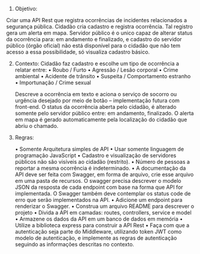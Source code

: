 1. Objetivo: 

Criar uma API Rest que registra ocorrências de incidentes relacionados a segurança pública.
Cidadão cria cadastro e registra ocorrência. Tal registro gera um alerta em mapa. Servidor público é o unico capaz de alterar status da ocorrência para: em andamento e finalizado, e cadastro do servidor público (órgão oficial) não está disponível para o cidadão que não tem acesso a essa possibilidade, só visualiza cadastro básico.

2. Contexto: Cidadão faz cadastro e escolhe um tipo de ocorrência a relatar entre: 
    • Roubo / Furto
    • Agressão / Lesão corporal
    • Crime ambiental
    • Acidente de trânsito 
    • Suspeita / Comportamento estranho
    • Importunação / Crime sexual

      Descreve a ocorrência em texto e aciona o serviço de socorro ou urgência desejado por meio de botão – implementação futura com front-end. O status da ocorrência aberta pelo cidadão, é alterado somente pelo servidor público entre: em andamento, finalizado. 
      O alerta em mapa é gerado automaticamente pela localização do cidadão que abriu o chamado.

3. Regras:

    • Somente Arquitetura simples de API
    • Usar somente linguagem de programação JavaScript
    • Cadastro e visualização de servidores públicos não são visíveis ao cidadão (restrito).
    • Número de pessoas a reportar a mesma ocorrência é indeterminado.
    • A documentação da API deve ser feita com Swagger, em forma de arquivo, crie esse arquivo em uma pasta de recursos. O swagger precisa descrever o modelo JSON da resposta de cada endpoint com base na forma que API for implementada. O Swagger também deve contemplar os status code de erro que serão implementados na API.
    • Adicione um endpoint para renderizar o Swagger.
    • Construa um arquivo README para descrever o projeto
    • Divida a API em camadas: routes, controllers, service e model
    • Armazene os dados da API em um banco de dados em memória
    • Utilize a biblioteca express para construir a API Rest
    • Faça com que a autenticação seja parte do Middleware, utilizando token JWT como modelo de autenticação, e implemente as regras de autenticação seguindo as informações descritas no contexto.
